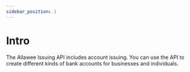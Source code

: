 ```yaml
---
sidebar_position: 1
---
```


# Intro

The Allawee Issuing API includes account issuing. You can use the API to create different kinds of bank accounts for businesses and individuals.
